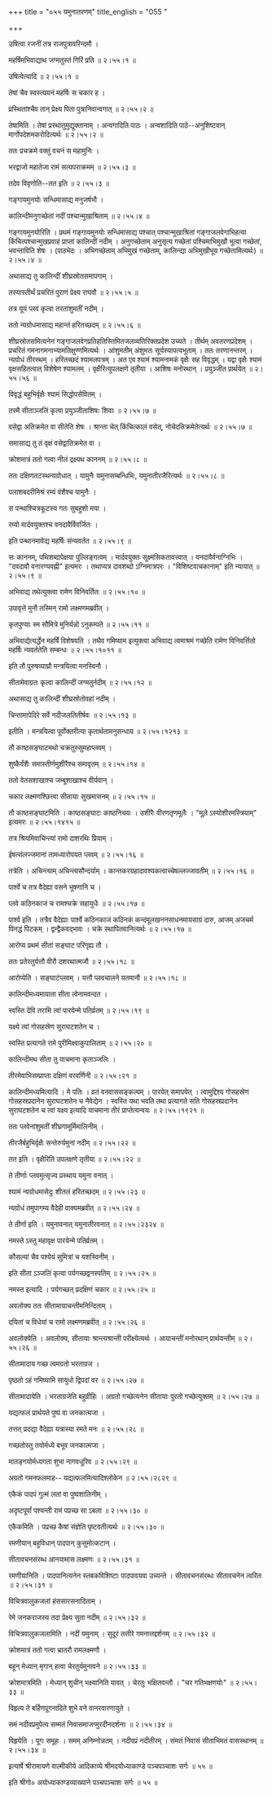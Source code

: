 +++
title = "०५५ यमुनातरणम्"
title_english = "055 "

+++


उषित्वा रजनीं तत्र राजपुत्रावरिन्दमौ ।  

महर्षिमभिवाद्याथ जग्मतुस्तं गिरिं प्रति  ॥  २।५५।१  ॥   

उषित्वेत्यादि  ॥  २।५५।१  ॥   

  

तेषां चैव स्वस्त्ययनं महर्षिः स चकार ह ।  

प्रस्थितांश्चैव तान् प्रेक्ष्य पिता पुत्रानिवान्वगात्  ॥  २।५५।२  ॥   

तेषामिति । तेषां प्रस्थातुमुद्युक्तानाम् । अन्वगादिति पाठः । अन्वशादिति
पाठे--अनुशिष्टवान् मार्गोपदेशमकरोदित्यर्थः  ॥  २।५५।२  ॥   

  

ततः प्रचक्रमे वक्तुं वचनं स महामुनिः ।  

भरद्वाजो महातेजा रामं सत्यपराक्रमम्  ॥  २।५५।३  ॥   

तदेव विवृणोति--तत इति  ॥  २।५५।३  ॥   

  

गङ्गायमुनयोः सन्धिमासाद्य मनुजर्षभौ ।  

कालिन्दीमनुगच्छेतां नदीं पश्चान्मुखाश्रिताम्  ॥  २।५५।४  ॥   

गङ्गायमुनयोरिति । प्रथमं गङ्गायमुनयोः सन्धिमासाद्य पश्चात्
पश्चान्मुखाश्रितां गङ्गाजलवेगाभिहत्या किंचित्पश्चान्मुखप्रवाहं प्राप्तां
कालिन्दीं नदीम् । अनुगच्छेताम् अनुसृत्य गच्छेतां पश्चिमाभिमुखौ भूत्वा
गच्छेतां, भवन्ताविति शेषः । (पाठभेदः । अभिगच्छेताम् अभिमुखं गच्छेताम्,
कालिन्द्या अभिमुखीभूय गच्छेतामित्यर्थः)  ॥  २।५५।४  ॥   

  

अथासाद्य तु कालिन्दीं शीघ्रस्रोतसमापगाम् ।  

तस्यास्तीर्थं प्रचरितं पुराणं प्रेक्ष्य राघवौ  ॥  २।५५।५  ॥   

तत्र यूयं प्लवं कृत्वा तरतांशुमतीं नदीम् ।  

ततो न्यग्रोधमासाद्य महान्तं हरितच्छदम्  ॥  २।५५।६  ॥   

शीघ्रस्रोतसमित्यनेन गङ्गाजलवेगप्रतिहतिस्तिमितजलव्यतिरिक्तप्रदेश उच्यते ।
तीर्थम् अवतरणप्रदेशम् । प्रचरितं गमनागमनाभ्यामतिक्षुण्णमित्यर्थः ।
आंशुमतीम् अंशुमतः सूर्यस्यापत्यभूताम् । ततः तरणानन्तरम् । न्यग्रोधं
तीरस्थम् । हरितच्छदं श्यामलपत्रम् । अत एव श्यामं श्यामनामकं वृक्षैः सह
विवृद्धम् । यद्वा वृक्षैः श्यामं वृक्षसहितत्वात् विशेषेण श्यामलम् ।
वृक्षैरित्युपलक्षणे तृतीया । आशिषः मनोरथान् । प्रयुञ्जीत प्रार्थयेत्  ॥ 
२।५५।५६  ॥   

  

विवृद्धं बहुभिर्वृक्षैः श्यामं सिद्धोपसेवितम् ।  

तस्मै सीताञ्जलिं कृत्वा प्रयुञ्जीताशिषःः शिवाः  ॥  २।५५।७  ॥   

वसेद्वा अतिक्रमेत वा सीतेति शेषः । श्रान्ता चेत् किंचित्कालं वसेत्,
नोचेदतिक्रमेतेत्यर्थः  ॥  २।५५।७  ॥   

  

समासाद्य तु तं वृक्षं वसेद्वातिक्रमेत वा ।  

क्रोशमात्रं ततो गत्वा नीलं द्रक्ष्यथ काननम्  ॥  २।५५।८  ॥   

ततः दक्षिणतटस्थन्यग्रोधात् । यामुनैः यमुनासम्बन्धिभिः,
यमुनातीरजैरित्यर्थः  ॥  २।५५।८  ॥   

  

पलाशबदरीमिश्रं रम्यं वंशैश्च यामुनैः ।  

स पन्थाश्चित्रकूटस्य गतः सुबहुशो मया ।  

रम्यो मार्दवयुक्तश्च वनदावैर्विवर्जितः ।  

इति पन्थानमावेद्य महर्षिः संन्यवर्तत  ॥  २।५५।९  ॥   

सः काननम्, पथिशब्दापेक्षया पुल्लिङ्गत्वम् । मार्दवयुक्तः
सूक्ष्मसिकतावत्त्वात् । वनदावैर्वनाग्निभिः । "दवदावौ वनारण्यवह्नी"
इत्यमरः । तथाप्यत्र दावशब्दो ऽग्निमात्रपरः । "विशिष्टवाचकानाम्" इति
न्यायात्  ॥  २।५५।९  ॥   

  

अभिवाद्य तथेत्युक्त्वा रामेण विनिवर्तितः  ॥  २।५५।१०  ॥   

उपावृत्ते मुनौ तस्मिन् रामो लक्ष्मणमब्रवीत् ।  

कृतपुण्याः स्म सौमित्रे मुनिर्यन्नो ऽनुकम्पते  ॥  २।५५।११  ॥   

अभिवाद्येत्यर्द्धेन महर्षिं विशेषयति । तथैव गमिष्याम इत्युक्त्वा
अभिवाद्य त्वमाश्रमं गच्छेति रामेण विनिवर्त्तितो महर्षिः न्यवर्ततेति
सम्बन्धः  ॥  २।५५।१०११  ॥   

  

इति तौ पुरुषव्याघ्रौ मन्त्रयित्वा मनस्विनौ ।  

सीतामेवाग्रतः कृत्वा कालिन्दीं जग्मतुर्नदीम्  ॥  २।५५।१२  ॥   

अथासाद्य तु कालिन्दीं शीघ्रस्रोतोवहां नदीम् ।  

चिन्तामापेदिरे सर्वे नदीजलतितीर्षवः  ॥  २।५५।१३  ॥   

इतीति । मन्त्रयित्वा पूर्वोक्तरीत्या कृतार्थतामनुसन्धाय  ॥  २।५५।१२१३
 ॥   

  

तौ काष्ठसङ्घाटमथो चक्रतुस्सुमहाप्लवम् ।  

शुष्कैर्वंशैः समास्तीर्णमुशीरैश्च समावृतम्  ॥  २।५५।१४  ॥   

ततो वेतसशाखाश्च जम्बूशाखाश्च वीर्यवान् ।  

चकार लक्ष्मणश्छित्त्वा सीतायाः सुखमासनम्  ॥  २।५५।१५  ॥   

तौ काष्ठसङ्घाटमिति । काष्ठसङ्घाटः काष्ठनिचयः । उशीरैः वीरणतृणमूलैः ।
"मूले़ ऽस्योशीरमस्त्रियाम्" इत्यमरः  ॥  २।५५।१४१५  ॥   

  

तत्र श्रियमिवाचिन्त्यां रामो दाशरथिः प्रियाम् ।  

ईषत्संलज्जमानां तामध्यारोपयत प्लवम्  ॥  २।५५।१६  ॥   

तत्रेति । अचिन्त्याम् अचिन्त्यसौन्दर्याम् ।
कान्तकरग्रहादावश्यकत्वाच्चेषल्लज्जावतीम्  ॥  २।५५।१६  ॥   

  

पार्श्वे च तत्र वैदेह्या वसने भूषणानि च ।  

प्लवे कठिनकाजं च रामश्चक्रे सहायुधैः  ॥  २।५५।१७  ॥   

पार्श्व इति । तत्रैव वैदेह्याः पार्श्वे कठिनकाजं कठिनकं
कन्दमूलखननसाधनमायसाग्रं दारु, आजम् अजचर्म पिनद्धं पिटकम् ।
द्वन्द्वैकवद्भावः । चक्रे स्थापितवानित्यर्थः  ॥  २।५५।१७  ॥   

  

आरोप्य प्रथमं सीतां सङ्घाट परिगृह्य तौ ।  

ततः प्रतेरतुर्यत्तौ वीरौ दशरथात्मजौ  ॥  २।५५।१८  ॥   

आरोप्येति । सङ्घाटंप्लवम् । यत्तौ प्लवचालने यतमानौ  ॥  २।५५।१८  ॥   

  

कालिन्दीमध्यमायाता सीता त्वेनामवन्दत ।  

स्वस्ति देवि तरामि त्वां पारयेन्मे पतिर्व्रतम्  ॥  २।५५।१९  ॥   

यक्ष्ये त्वां गोसहस्रेण सुराघटशतेन च ।  

स्वस्ति प्रत्यागते रामे पुरीमिक्ष्वाकुपालिताम्  ॥  २।५५।२०  ॥   

कालिन्दीमथ सीता तु याचमाना कृताञ्जलिः ।  

तीरमेवाभिसम्प्राप्ता दक्षिणं वरवर्णिनी  ॥  २।५५।२१  ॥   

कालिन्दीमध्यमित्यादि । मे पतिः । व्रतं वनवाससङ्कल्पम् । पारयेत् समापयेत्
। त्वामुद्दिश्य गोसहस्रेण गोसहस्रप्रदानेन सुराघटशतेन च नैवेद्येन ।
स्वस्ति यथा भवति तथा प्रत्यागते सति गोसहस्रप्रदानेन सुराघटशतेन च त्वां
यक्ष्य इत्यादि याचमाना तीरं प्राप्तेत्यन्वयः  ॥  २।५५।१९२१  ॥   

  

ततः प्लवेनांशुमतीं शीघ्रगामूर्मिमालिनीम् ।  

तीरजैर्बहुभिर्वृक्षैः सन्तेरुर्यमुनां नदीम्  ॥  २।५५।२२  ॥   

तत इति । वृक्षैरिति उपलक्षणे तृतीया  ॥  २।५५।२२  ॥   

  

ते तीर्णाः प्लवमुत्सृज्य प्रस्थाय यमुना वनात् ।  

श्यामं न्यग्रोधमासेदुः शीतलं हरितच्छदम्  ॥  २।५५।२३  ॥   

न्यग्रोधं तमुपागम्य वैदेही वाक्यमब्रवीत्  ॥  २।५५।२४  ॥   

ते तीर्णा इति । यमुनावनात् यमुनातीरवनात्  ॥  २।५५।२३२४  ॥   

  

नमस्ते ऽस्तु महावृक्ष पारयेन्मे पतिर्व्रतम् ।  

कौसल्यां चैव पश्येयं सुमित्रां च यशस्विनीम् ।  

इति सीता ऽञ्जलिं कृत्वा पर्यगच्छद्वनस्पतिम्  ॥  २।५५।२५  ॥   

नमस्त इत्यादि । पर्यगच्छत् प्रदक्षिणं चकार  ॥  २।५५।२५  ॥   

  

अवलोक्य ततः सीतामायाचन्तीमनिन्दिताम् ।  

दयितां च विधेयां च रामो लक्ष्मणमब्रवीत्  ॥  २।५५।२६  ॥   

अवलोक्येति । अवलोक्य, सीतायाः श्रान्त्यश्रान्ती परीक्ष्येत्यर्थः ।
आयाचन्तीं मनोरथान् प्रार्थयन्तीम्  ॥  २।५५।२६  ॥   

  

सीतामादाय गच्छ त्वमग्रतो भरताग्रज ।  

पृष्ठतो ऽहं गमिष्यामि सायुधो द्विपदां वर  ॥  २।५५।२७  ॥   

सीतामादायेति । भरताग्रजेति बहुव्रीहिः । अग्रतो गच्छेत्यनेन सीतायाः पुरतो
गच्छेत्युक्तम्  ॥  २।५५।२७  ॥   

  

यद्यत्फलं प्रार्थयते पुष्पं वा जनकात्मजा ।  

तत्तत् प्रदद्या वैदेह्या यत्रास्या रमते मनः  ॥  २।५५।२८  ॥   

गच्छतोस्तु तयोर्मध्ये बभूव जनकात्मजा ।  

मातङ्गयोर्मध्यगता शुभा नागवधूरिव  ॥  २।५५।२९  ॥   

अग्रतो गमनफलमाह-- यद्यत्फलमित्यादिश्लोकेन  ॥  २।५५।२८२९  ॥   

  

एकैकं पादपं गुल्मं लतां वा पुष्पशालिनीम् ।  

अदृष्टपूर्वां पश्यन्ती रामं पप्रच्छ सा ऽबला  ॥  २।५५।३०  ॥   

एकैकमिति । पप्रच्छ कैषां संज्ञेति पृष्टवतीत्यर्थः  ॥  २।५५।३०  ॥   

  

रमणीयान् बहुविधान् पादपान् कुसुमोत्कटान् ।  

सीतावचनसंरब्ध आनयामास लक्ष्मणः  ॥  २।५५।३१  ॥   

रमणीयानिति । पादपानित्यनेन स्तबकविशिष्टाः पादपावयवा उच्यन्ते ।
सीतावचनसंरब्धः सीतावचनेन त्वरितः  ॥  २।५५।३१  ॥   

  

विचित्रवालुकजलां हंससारसनादिताम् ।  

रेमे जनकराजस्य तदा प्रेक्ष्य सुता नदीम्  ॥  २।५५।३२  ॥   

विचित्रवालुकजलामिति । नदीं यमुनाम् । सुदूरं तत्तीरे गमनात्तद्दर्शनम्  ॥ 
२।५५।३२  ॥   

  

क्रोशमात्रं ततो गत्वा भ्रातरौ रामलक्ष्मणौ ।  

बहून् मेध्यान् मृगान् हत्वा चेरतुर्यमुनावने  ॥  २।५५।३३  ॥   

क्रोशमात्रमिति । मेध्यान् शुचीन् भक्ष्यानिति यावत् । चेरतुः भक्षितवन्तौ
। "चर गतिभक्षणयोः"  ॥  २।५५।३३  ॥   

  

विहृत्य ते बर्हिणपूगनादिते शुभे वने वानरवारणायुते ।  

समं नदीवप्रमुपेत्य सम्मतं निवासमाजग्मुरदीनदर्शनाः  ॥  २।५५।३४  ॥   

विहृयेति । पूगः समूहः । समम् अनिम्नोन्नतम् । नदीवप्रं नदीतीरम् । संमतं
निवासं सीताभिमतं वासस्थानम्  ॥  २।५५।३४  ॥   

  

इत्यार्षे श्रीरामायणे वाल्मीकीये आदिकाव्ये श्रीमदयोध्याकाण्डे
पञ्चपञ्चाशः सर्गः  ॥  ५५  ॥   

इति श्रीगो० अयोध्याकाण्डव्याख्याने पञ्चपञ्चाशः सर्गः  ॥  ५५  ॥   


